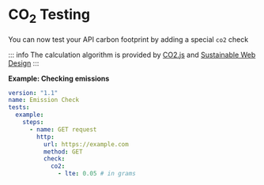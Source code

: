 # CO<sub>2</sub> Testing

You can now test your API carbon footprint by adding a special `co2` check

::: info
The calculation algorithm is provided by [CO2.js](https://developers.thegreenwebfoundation.org/co2js/overview/) and [Sustainable Web Design](https://sustainablewebdesign.org/calculating-digital-emissions/)
:::

**Example: Checking emissions**

```yaml
version: "1.1"
name: Emission Check
tests:
  example:
    steps:
      - name: GET request
        http:
          url: https://example.com
          method: GET
          check:
            co2:
              - lte: 0.05 # in grams
```
